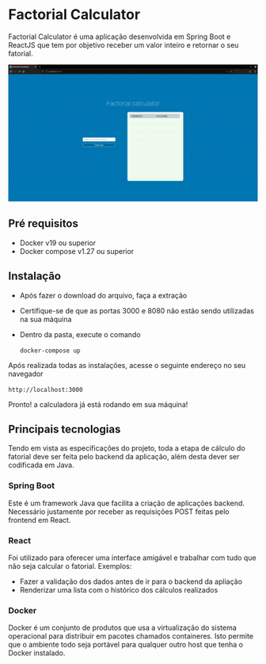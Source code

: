 # Factorial Calculator

Factorial Calculator é uma aplicação desenvolvida em Spring Boot e ReactJS que tem por objetivo receber um valor inteiro e retornar o seu fatorial.

![Factorial calculator interface](images/demonstration.gif)

## Pré requisitos

- Docker v19 ou superior
- Docker compose v1.27 ou superior

## Instalação

- Após fazer o download do arquivo, faça a extração
- Certifique-se de que as portas 3000 e 8080 não estão sendo utilizadas na sua máquina
- Dentro da pasta, execute o comando

    `docker-compose up`

Após realizada todas as instalações, acesse o seguinte endereço no seu navegador

`http://localhost:3000`

Pronto! a calculadora já está rodando em sua máquina!


## Principais tecnologias

Tendo em vista as especificações do projeto, toda a etapa de cálculo do fatorial deve ser feita pelo backend da aplicação, além desta dever ser codificada em Java.

### Spring Boot
Este é um framework Java que facilita a criação de aplicações backend. Necessário justamente por receber as requisições POST feitas pelo frontend em React.

### React
Foi utilizado para oferecer uma interface amigável e trabalhar com tudo que não seja calcular o fatorial. Exemplos:

- Fazer a validação dos dados antes de ir para o backend da apliação
- Renderizar uma lista com o histórico dos cálculos realizados

### Docker

Docker é um conjunto de produtos que usa a virtualização do sistema operacional para distribuir em pacotes chamados containeres. Isto permite que o ambiente todo seja portável para qualquer outro host que tenha o Docker instalado.